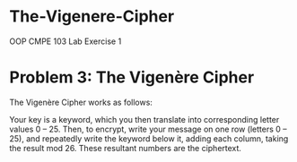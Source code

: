 # The-Vigenere-Cipher
OOP CMPE 103 Lab Exercise 1

# Problem 3: The Vigenère Cipher

The Vigenère Cipher works as follows:

Your key is a keyword, which you then translate into corresponding letter values 0 – 25. Then, to encrypt, write your message on one row (letters 0 – 25), and repeatedly write the keyword below it, adding each column, taking the result mod 26. These resultant numbers are the ciphertext.
